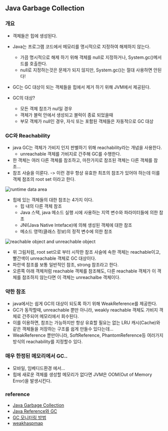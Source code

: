 ﻿## Java Garbage Collection
### 개요
- 객체들은 힙에 생성된다.
- Java는 프로그램 코드에서 메모리를 명시적으로 지정하여 해제하지 않는다.
    - 가끔 명시적으로 해제 하기 위해 객체를 null로 지정하거나, System.gc()메서드를 호출한다.
    - null로 지정하는것은 문제가 되지 않지만, System.gc()는 절대 사용하면 안된다!

- GC는 GC 대상이 되는 객체들을 힙에서 제거 하기 위해 JVM에서 제공된다.
- GC의 대상?
    - 모든 객체 참조가 nul일 경우
    - 객체가 블럭 안에서 생성되고 블럭이 종료 되었을때
    - 부모 객체가 null인 경우, 자식 또는 포함된 객체들은 자동적으로 GC 대상
### GC와 Reachability
- java GC는 객체가 가비지 인지 판별하기 위해 reachability라는 개념을 사용한다.
    - unreachable 객체를 가비지로 간주해 GC를 수행한다.
- 한 객체는 여러 다른 객체를 참조하고, 마찬가지로 참조된 객체는 다른 객체를 참조...
- 참조 사슬을 이룬다. -> 이런 경우 항상 유효한 최초의 참조가 있어야 하는데 이를 객체 참조의 root set 이라고 한다.

![runtime data area](https://d2.naver.com/content/images/2015/06/helloworld-329631-1.png)
- 힙에 있는 객체들의 대한 참조는 4가지 이다.
    - 힙 내의 다른 객체 참조
    - Java 스택, java 메소드 실행 시에 사용하는 지역 변수와 파라미터들에 의한 참조
    - JNI(Java Native Inteface)에 의해 생성된 객체에 대한 참조
    - 메소드 영역(클래스 정보)의 정적 변수에 의한 참조

![reachable object and unreachable object](https://d2.naver.com/content/images/2015/06/helloworld-329631-2.png)
- 위 그림처럼, root set으로 부터 시작한 참조 사슬에 속한 객체는 reachable이고, 빨간색이 unreachable 객체로 GC 대상이다.
- 파란색 참조를 보통 일반적인 참조, strong 참조라고 한다.
- 오른쪽 아래 객체처럼 reachable 객체를 참조해도, 다른 reachable 객체가 이 객체를 참조하지 않는다면 이 객체는 unreachalbe 객체이다.

### 약한 참조
- java에서는 쉽게 GC의 대상이 되도록 하기 위해 WeakReference를 제공한다.
- GC가 동작할때, unreachable 뿐만 아니라, weakly reachable 객체도 가비지 객체로 간주되어 메모리에서 회수된다.
- 이를 이용하면, 참조는 가능하지만 항상 유효할 필요는 없는 LRU 캐시(Cache)와 같은 객체들을 저장하는 구조를 쉽게 만들수 있다는데...
- WeakReference 뿐만아니라, SoftReference, PhantomReference등 여러가지 방식의 reachability를 지정할수 있다.

### 매우 한정된 메모리에서 GC..
- 모바일, 임베디드환경 에서...
- 힙에 새로운 객체를 생성할 메모리가 없다면 JVM은 OOM(Out of Memory Error)을 발생시킨다.

### reference
- [Java Garbage Collection](https://d2.naver.com/helloworld/1329)
- [Java Reference와 GC](https://d2.naver.com/helloworld/329631)
- [GC 모니터링 방법](https://d2.naver.com/helloworld/6043)
- [weakhaspmap](http://www.baeldung.com/java-weakhashmap)
